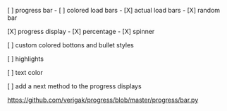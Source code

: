 [ ] progress bar 
    - [ ] colored load bars
    - [X] actual load bars
    - [X] random bar


[X] progress display
    - [X] percentage
    - [X] spinner

[ ] custom colored bottons and bullet styles

[ ] highlights

[ ] text color

[ ] add a next method to the progress displays


https://github.com/verigak/progress/blob/master/progress/bar.py

